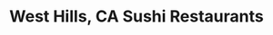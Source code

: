 ---
layout: city
title: West Hills, CA Sushi Restaurants
permalink: /california/west-hills/
stateAbbr: CA
stateName: California
cityName: West Hills

---